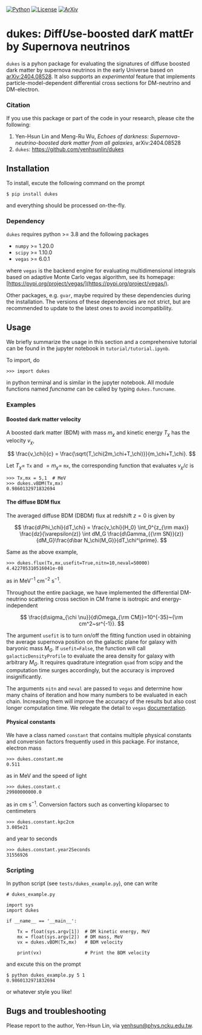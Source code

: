 [![Python](https://img.shields.io/badge/python-3.8-blue.svg)](https://python.org)
[![License](https://img.shields.io/badge/License-GPL_3.0-blue.svg)](https://choosealicense.com/licenses/gpl-3.0/)
[![ArXiv](https://img.shields.io/badge/arXiv-2404.08528-yellowgreen.svg)](https://arxiv.org/abs/2404.08528) 


# dukes: *D*iff*U*se-boosted dar*K* matt*E*r by *S*upernova neutrinos


`dukes` is a pyhon package for evaluating the signatures of diffuse boosted dark matter by supernova neutrinos in the early Universe based on [arXiv:2404.08528](https://arxiv.org/abs/2404.08528).
It also supports an *experimental* feature that implements particle-model-dependent differential cross sections for DM-neutrino and DM-electron.


### Citation

If you use this package or part of the code in your research, please cite the following:

1. Yen-Hsun Lin and Meng-Ru Wu, *Echoes of darkness: Supernova-neutrino-boosted dark matter from all galaxies*, arXiv:2404.08528
2. `dukes`: https://github.com/yenhsunlin/dukes

## Installation

To install, excute the following command on the prompt

    $ pip install dukes

and everything should be processed on-the-fly.

### Dependency

`dukes` requires python >= 3.8 and the following packages

- `numpy` >= 1.20.0
- `scipy` >= 1.10.0
- `vegas` >= 6.0.1

where `vegas` is the backend engine for evaluating multidimensional integrals based on adaptive Monte Carlo vegas algorithm, see its homepage: [https://pypi.org/project/vegas/](https://pypi.org/project/vegas/).

Other packages, e.g. `gvar`, maybe required by these dependencies during the installation.
The versions of these dependencies are not strict, but are recommended to update to the latest ones to avoid incompatibility. 


## Usage

We briefly summarize the usage in this section and a comprehensive tutorial can be found in the jupyter notebook in `tutorial/tutorial.ipynb`.

To import, do

    >>> import dukes

in python terminal and is similar in the jupyter notebook. All module functions named *funcname* can be called by typing `dukes.funcname`.

### Examples

#### Boosted dark matter velocity

A boosted dark matter (BDM) with mass $m_\chi$ and kinetic energy $T_\chi$ has the velocity $v_\chi$,

$$
\frac{v_\chi}{c} = \frac{\sqrt{T_\chi(2m_\chi+T_\chi)}}{m_\chi+T_\chi}.
$$

Let $T_\chi=$ `Tx` and $=m_\chi=$ `mx`, the corresponding function that evaluates $v_\chi/c$ is

    >>> Tx,mx = 5,1  # MeV
    >>> dukes.vBDM(Tx,mx)
    0.9860132971832694


#### The diffuse BDM flux

The averaged diffuse BDM (DBDM) flux at redshift $z=0$ is given by

$$
\frac{d\Phi_\chi}{dT_\chi} = \frac{v_\chi}{H_0} \int_0^{z_{\rm max}} \frac{dz}{\varepsilon(z)}  \int dM_G \frac{d\Gamma_{{\rm SN}}(z)}{dM_G}\frac{d\bar N_\chi(M_G)}{dT_\chi^\prime}. 
$$

Same as the above example,

    >>> dukes.flux(Tx,mx,usefit=True,nitn=10,neval=50000)
    4.422705310516041e-08

as in MeV<sup>−1</sup> cm<sup>−2</sup> s<sup>−1</sup>.

Throughout the entire package, we have implemented the differential DM-neutrino scattering cross section in CM frame is isotropic and energy-independent

$$
\frac{d\sigma_{\chi \nu}}{d\Omega_{\rm CM}}=10^{-35}~{\rm cm^2~sr^{-1}}.
$$

The argument `usefit` is to turn on/off the fitting function used in obtaining the average supernova position on the galactic plane for galaxy with baryonic mass $M_G$.
If `usefit=False`, the function will call `galacticDensityProfile` to evaluate the area density for galaxy with arbitrary $M_G$.
It requires quadrature integration `quad` from scipy and the computation time surges accordingly, but the accuracy is improved insignificantly.

The arguments `nitn` and `neval` are passed to `vegas` and determine how many chains of iteration and how many numbers to be evaluated in each chain. Increasing them will improve the accuracy of the results but also cost longer computation time. We relegate the detail to `vegas` [documentation](https://vegas.readthedocs.io/).


#### Physical constants

We have a class named `constant` that contains multiple physical constants and conversion factors frequently used in this package.
For instance, electron mass

    >>> dukes.constant.me
    0.511

as in MeV and the speed of light

    >>> dukes.constant.c
    29980000000.0

as in cm s<sup>−1</sup>.
Conversion factors such as converting kiloparsec to centimeters

    >>> dukes.constant.kpc2cm
    3.085e21

and year to seconds

    >>> dukes.constant.year2Seconds
    31556926


### Scripting

In python script (see `tests/dukes_example.py`), one can write

    # dukes_example.py

    import sys
    import dukes

    if __name__ == '__main__':

        Tx = float(sys.argv[1])  # DM kinetic energy, MeV
        mx = float(sys.argv[2])  # DM mass, MeV
        vx = dukes.vBDM(Tx,mx)   # BDM velocity
        
        print(vx)                # Print the BDM velocity

and excute this on the prompt

    $ python dukes_example.py 5 1
    0.9860132971832694

or whatever style you like!

## Bugs and troubleshooting

Please report to the author, Yen-Hsun Lin, via [yenhsun@phys.ncku.edu.tw](mailto:yenhsun@phys.ncku.edu.tw).